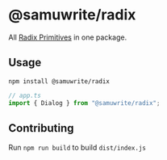 # @samuwrite/radix

All [Radix Primitives](https://www.radix-ui.com/) in one package.

## Usage

```
npm install @samuwrite/radix
```

```ts
// app.ts
import { Dialog } from "@samuwrite/radix";
```

## Contributing

Run `npm run build` to build `dist/index.js`
